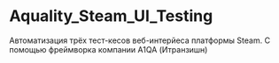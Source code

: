 # Aquality_Steam_UI_Testing

Автоматизация трёх тест-кесов веб-интерйеса платформы Steam. 
С помощью фреймворка компании A1QA (Итранзишн)
